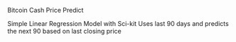 Bitcoin Cash Price Predict

Simple Linear Regression Model with Sci-kit
Uses last 90 days and predicts the next 90 based on last closing price
